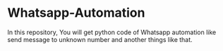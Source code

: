 # Whatsapp-Automation
In this repository, You will get python code of Whatsapp automation like send message to  unknown number and another things like that.
